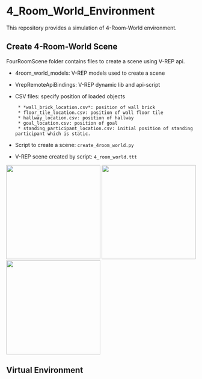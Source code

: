 # 4_Room_World_Environment
This repository provides a simulation of 4-Room-World environment.

## Create 4-Room-World Scene
  FourRoomScene folder contains files to create a scene using V-REP api.
   
  * 4room_world_models: V-REP models used to create a scene
      
  * VrepRemoteApiBindings: V-REP dynamic lib and api-script
      
  * CSV files: specify position of loaded objects
  
         * *wall_brick_location.csv*: position of wall brick
         * floor_tile_location.csv: position of wall floor tile
         * hallway_location.csv: position of hallway
         * goal_location.csv: position of goal
         * standing_participant_location.csv: initial position of standing participant which is static.
         
  * Script to create a scene:
    `create_4room_world.py`
    
  * V-REP scene created by script: `4_room_world.ttt`
  
<img src="https://github.com/LinghengMeng/4_Room_World_Environment/blob/master/Images/4Room_Scene.png" width="250" height="250" />       <img src="https://github.com/LinghengMeng/4_Room_World_Environment/blob/master/Images/4Room_scene2.png" width="250" height="250" />     <img src="https://github.com/LinghengMeng/4_Room_World_Environment/blob/master/Images/4Room_Legend.png"  height="250" /> 

## Virtual Environment
